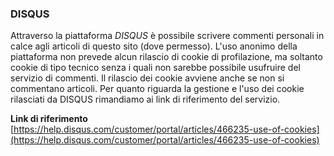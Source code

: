 ### DISQUS
Attraverso la piattaforma *DISQUS* è possibile scrivere commenti personali in calce agli articoli di questo sito (dove permesso). L'uso anonimo della piattaforma non prevede alcun rilascio di cookie di profilazione, ma soltanto cookie di tipo tecnico senza i quali non sarebbe possibile usufruire del servizio di commenti. Il rilascio dei cookie avviene anche se non si commentano articoli. 
Per quanto riguarda la gestione e l'uso dei cookie rilasciati da DISQUS rimandiamo ai link di riferimento del servizio.

**Link di riferimento**
[https://help.disqus.com/customer/portal/articles/466235-use-of-cookies](https://help.disqus.com/customer/portal/articles/466235-use-of-cookies)